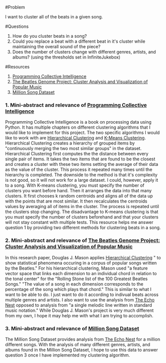 #Problem

I want to cluster all of the beats in a given song.

#Questions

1. How do you cluster beats in a song?
2. Could you replace a beat with a different beat in it's cluster while maintaining the overall sound of the piece?
3. Does the number of clusters change with different genres, artists, and albums? (using the thresholds set in InfiniteJukebox)

#Resources

1. [Programming Collective Intelligence]
2. [The Beatles Genome Project: Cluster Analysis and Visualization of Popular Music]
3. [Million Song Dataset]

### 1. Mini-abstract and relevance of [Programming Collective Intelligence]

Programming Collective Intelligence is a book on processing data using Python. It has multiple chapters on different clustering algorithms that I would like to implement for this project. The two specific algorithms I would like to work with are [Hierarchical Clustering] and [K-Means Clustering]. Hierarchical Clustering creates a hierarchy of grouped items by "continuously merging the two most similar groups" in the dataset. Hierarchical Clustering first computes the the distance between every single pair of items. It takes the two items that are found to be the closest and creates a cluster with these two items setting the average of their data as the value of the cluster. This process it repeated many times until the hierarchy is completed. The downside to the method is that it's complexity is not good, so it will not work for a large dataset. I could, however, apply it to a song. With K-means clustering, you must specify the number of clusters you want before hand. Then it arranges the data into that many clusters. It first chooses k random centroids and aligns all of the data up with the points that are most similar. It then recalculates the centroids values by averaging all of items in the cluster. The process is repeated until the clusters stop changing. The disadvantage to K-means clustering is that you must specify the number of clusters beforehand and that your clusters will not stay constant with multiple tests. This resource helps me answer question 1 by providing two different methods for clustering beats in a song.

### 2. Mini-abstract and relevance of [The Beatles Genome Project: Cluster Analysis and Visualization of Popular Music]

In this research paper, Douglas J. Mason applies [Hierarchical Clustering] " to show statistical phenomena occuring in a corpus of popular songs written by the Beatles." For his hierarchical clustering, Mason used "a feature vector space that links each dimension to an individual chord in relation to the tonal center" for the "Rolling Stone list of the 100 Greatest Beatles Songs." "The value of a song
in each dimension corresponds to the percentage of the song which plays that chord." This is similar to what I want to be able to do. I just want to do it according to indivual beats across multiple genres and artists. I also want to use the analysis from [The Echo Nest] opposed to analysis from "a single melodic line written in standard music notation." While Douglas J. Mason's project is very much different from my own, I hope it may help me with what I am trying to accomplish.

### 3. Mini-abstract and relevance of [Million Song Dataset]

The Million Song Dataset provides analysis from [The Echo Nest] for a million different songs. With the analysis of many different genres, artists, and albums found in the Million Song Dataset, I hope to use this data to answer question 3 once I have implemented my clustering algorithm. 

[Programming Collective Intelligence]: http://0-proquest.safaribooksonline.com.wncln.wncln.org/book/web-development/9780596529321
[The Beatles Genome Project: Cluster Analysis and Visualization of Popular Music]: http://web.cse.ohio-state.edu/~raghu/teaching/CSE5544/Visweek2012/infovis/posters/mason.pdf
[Million Song Dataset]: http://labrosa.ee.columbia.edu/millionsong/
[Hierarchical Clustering]: http://0-proquest.safaribooksonline.com.wncln.wncln.org/book/web-development/9780596529321/3dot-discovering-groups/hierarchical_clustering
[K-Means Clustering]: http://0-proquest.safaribooksonline.com.wncln.wncln.org/book/web-development/9780596529321/3dot-discovering-groups/hierarchical_clustering#X2ludGVybmFsX0h0bWxWaWV3P3htbGlkPTk3ODA1OTY1MjkzMjElMkZrbWVhbnNfY2x1c3RlcmluZyZxdWVyeT1ub24tbmVnYXRpdmU=
[The Echo Nest]: http://the.echonest.com/
